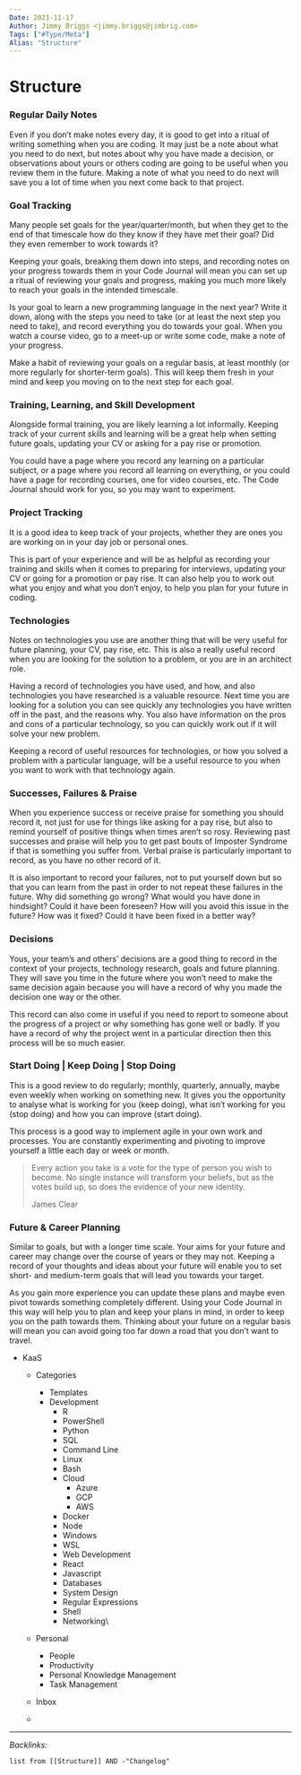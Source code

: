 ```yaml
---
Date: 2021-11-17
Author: Jimmy Briggs <jimmy.briggs@jimbrig.com>
Tags: ["#Type/Meta"]
Alias: "Structure"
---
```


# Structure

### Regular Daily Notes

Even if you don’t make notes every day, it is good to get into a ritual of writing something when you are coding. It may just be a note about what you need to do next, but notes about why you have made a decision, or observations about yours or others coding are going to be useful when you review them in the future. Making a note of what you need to do next will save you a lot of time when you next come back to that project.

### Goal Tracking

Many people set goals for the year/quarter/month, but when they get to the end of that timescale how do they know if they have met their goal? Did they even remember to work towards it?

Keeping your goals, breaking them down into steps, and recording notes on your progress towards them in your Code Journal will mean you can set up a ritual of reviewing your goals and progress, making you much more likely to reach your goals in the intended timescale.

Is your goal to learn a new programming language in the next year? Write it down, along with the steps you need to take (or at least the next step you need to take), and record everything you do towards your goal. When you watch a course video, go to a meet-up or write some code, make a note of your progress.

Make a habit of reviewing your goals on a regular basis, at least monthly (or more regularly for shorter-term goals). This will keep them fresh in your mind and keep you moving on to the next step for each goal.

### Training, Learning, and Skill Development

Alongside formal training, you are likely learning a lot informally. Keeping track of your current skills and learning will be a great help when setting future goals, updating your CV or asking for a pay rise or promotion.

You could have a page where you record any learning on a particular subject, or a page where you record all learning on everything, or you could have a page for recording courses, one for video courses, etc. The Code Journal should work for you, so you may want to experiment.

### Project Tracking

It is a good idea to keep track of your projects, whether they are ones you are working on in your day job or personal ones.

This is part of your experience and will be as helpful as recording your training and skills when it comes to preparing for interviews, updating your CV or going for a promotion or pay rise. It can also help you to work out what you enjoy and what you don’t enjoy, to help you plan for your future in coding.

### Technologies

Notes on technologies you use are another thing that will be very useful for future planning, your CV, pay rise, etc. This is also a really useful record when you are looking for the solution to a problem, or you are in an architect role.

Having a record of technologies you have used, and how, and also technologies you have researched is a valuable resource. Next time you are looking for a solution you can see quickly any technologies you have written off in the past, and the reasons why. You also have information on the pros and cons of a particular technology, so you can quickly work out if it will solve your new problem.

Keeping a record of useful resources for technologies, or how you solved a problem with a particular language, will be a useful resource to you when you want to work with that technology again.

### Successes, Failures & Praise

When you experience success or receive praise for something you should record it, not just for use for things like asking for a pay rise, but also to remind yourself of positive things when times aren’t so rosy. Reviewing past successes and praise will help you to get past bouts of Imposter Syndrome if that is something you suffer from. Verbal praise is particularly important to record, as you have no other record of it.

It is also important to record your failures, not to put yourself down but so that you can learn from the past in order to not repeat these failures in the future. Why did something go wrong? What would you have done in hindsight? Could it have been foreseen? How will you avoid this issue in the future? How was it fixed? Could it have been fixed in a better way?

### Decisions

Yous, your team’s and others’ decisions are a good thing to record in the context of your projects, technology research, goals and future planning. They will save you time in the future where you won’t need to make the same decision again because you will have a record of why you made the decision one way or the other.

This record can also come in useful if you need to report to someone about the progress of a project or why something has gone well or badly. If you have a record of why the project went in a particular direction then this process will be so much easier.

### Start Doing | Keep Doing | Stop Doing

This is a good review to do regularly; monthly, quarterly, annually, maybe even weekly when working on something new. It gives you the opportunity to analyse what is working for you (keep doing), what isn’t working for you (stop doing) and how you can improve (start doing).

This process is a good way to implement agile in your own work and processes. You are constantly experimenting and pivoting to improve yourself a little each day or week or month.

> Every action you take is a vote for the type of person you wish to become. No single instance will transform your beliefs, but as the votes build up, so does the evidence of your new identity.
> 
> James Clear

### Future & Career Planning

Similar to goals, but with a longer time scale. Your aims for your future and career may change over the course of years or they may not. Keeping a record of your thoughts and ideas about your future will enable you to set short- and medium-term goals that will lead you towards your target.

As you gain more experience you can update these plans and maybe even pivot towards something completely different. Using your Code Journal in this way will help you to plan and keep your plans in mind, in order to keep you on the path towards them. Thinking about your future on a regular basis will mean you can avoid going too far down a road that you don’t want to travel.

- KaaS
 	- Categories
		 - Templates
	 	- Development
		 	- R
		 	- PowerShell
		 	- Python
		 	- SQL
		 	- Command Line
		 	- Linux
		 	- Bash
		 	- Cloud
			 	- Azure
			 	- GCP
			 	- AWS
			- Docker
			- Node
			- Windows
			- WSL
			- Web Development
			- React
			- Javascript
			- Databases
			- System Design
			- Regular Expressions
			- Shell
			- Networking\
	- Personal
		- People
		- Productivity
		- Personal Knowledge Management
		- Task Management
			
	 - Inbox
	 -

***

*Backlinks:*

```dataview
list from [[Structure]] AND -"Changelog"
```